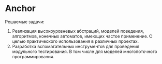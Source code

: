 # Anchor
Решаемые задачи:
1. Реализация высокоуровневых абстраций, моделей поведения, алгоритмов, конечных автоматов, имеющих частое применение. С целью практического использования в различных проектах.
2. Разработка вспомагательных инструментов для проведения модульного тестирования. В том числе для моделей многопоточного программирования.
